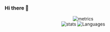 ### Hi there 👋

<div align="center">

![metrics](https://metrics.lecoq.io/QuentinGarnier?template=classic&config.timezone=Europe%2FParis&config.animated=true)
<br/>
![stats](https://github-readme-stats.vercel.app/api?username=QuentinGarnier&hide_border=true&theme=midnight-purple&show_icons=true&count_private=true)
![Languages](https://github-readme-stats.vercel.app/api/top-langs/?username=QuentinGarnier&hide_border=true&hide=shaderlab&layout=compact&theme=midnight-purple&langs_count=10)

</div>

<!--
**QuentinGarnier/QuentinGarnier** is a ✨ _special_ ✨ repository because its `README.md` (this file) appears on your GitHub profile.

Here are some ideas to get you started:

- 🔭 I’m currently working on ...
- 🌱 I’m currently learning ...
- 👯 I’m looking to collaborate on ...
- 🤔 I’m looking for help with ...
- 💬 Ask me about ...
- 📫 How to reach me: ...
- 😄 Pronouns: ...
- ⚡ Fun fact: ...
-->
